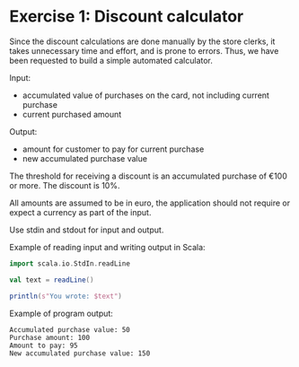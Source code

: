 # Exercise 1: Discount calculator

Since the discount calculations are done manually by the store clerks, it takes unnecessary
time and effort, and is prone to errors. Thus, we have been requested to build a simple
automated calculator.

Input:
 
* accumulated value of purchases on the card, not including current purchase
* current purchased amount
 
Output:

* amount for customer to pay for current purchase
* new accumulated purchase value

The threshold for receiving a discount is an accumulated purchase of €100 or more. 
The discount is 10%.

All amounts are assumed to be in euro, the application should not require or expect a currency
as part of the input.

Use stdin and stdout for input and output.

Example of reading input and writing output in Scala:

```scala
import scala.io.StdIn.readLine

val text = readLine()

println(s"You wrote: $text")
```

Example of program output:

    Accumulated purchase value: 50
    Purchase amount: 100
    Amount to pay: 95
    New accumulated purchase value: 150